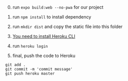 0. run `expo build:web --no-pwa` for our project

1. run `npm install` to install dependency

2. run `mkdir dist` and copy the static file into this folder

3. [You need to install Heroku CLI](https://devcenter.heroku.com/articles/heroku-cli#download-and-install)

4. run `heroku login`

5. final, push the code to Heroku
```
git add .
git commit -m 'commit message'
git push heroku master
```